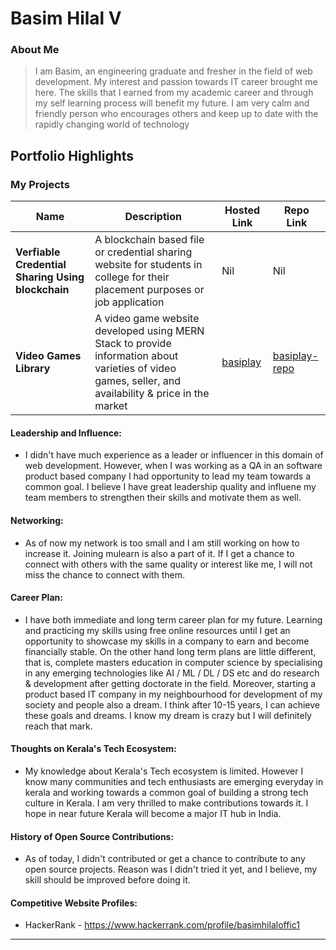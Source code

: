 # Basim Hilal V 

### About Me

> I am Basim, an engineering graduate and fresher in the field of web development. My interest and passion towards IT career brought me here. The skills that I earned from my academic career and through my self learning process will benefit my future. I am very calm and friendly person who encourages others and keep up to date with the rapidly changing world of technology

## Portfolio Highlights

### My Projects

| Name                | Description                                                               | Hosted Link                              | Repo Link                                                      |
|---------------------|---------------------------------------------------------------------------|------------------------------------------|----------------------------------------------------------------|
| **Verfiable Credential Sharing Using blockchain**  | A blockchain based file or credential sharing website for students in college for their placement purposes or job application                                            | Nil    | Nil             |
| **Video Games Library**  | A video game website developed using MERN Stack to provide information about varieties of video games, seller, and availability & price in the market                                              | [basiplay](https://basiplay-mern.onrender.com)    | [basiplay-repo](https://github.com/basimhilalv/MERN-PROJECT-03-Client)             |

#### Leadership and Influence:

- I didn't have much experience as a leader or influencer in this domain of web development. However, when I was working as a QA in an software product based company I had opportunity to lead my team towards a common goal. I believe I have great leadership quality and influene my team members to strengthen their skills and motivate them as well.

#### Networking:

- As of now my network is too small and I am still working on how to increase it. Joining mulearn is also a part of it. If I get a chance to connect with others with the same quality or interest like me, I will not miss the chance to connect with them.  

#### Career Plan:

- I have both immediate and long term career plan for my future. Learning and practicing my skills using free online resources until I get an opportunity to showcase my skills in a company to earn and become financially stable. On the other hand long term plans are little different, that is, complete masters education in computer science by specialising in any emerging technologies like AI / ML / DL / DS etc and do research & development after getting doctorate in the field. Moreover, starting a product based IT company in my neighbourhood for development of my society and people also a dream. I think after 10-15 years, I can achieve these goals and dreams. I know my dream is crazy but I will definitely reach that mark.

#### Thoughts on Kerala's Tech Ecosystem:

- My knowledge about Kerala's Tech ecosystem is limited. However I know many communities and tech enthusiasts are emerging everyday in kerala and working towards a common goal of building a strong tech culture in Kerala. I am very thrilled to make contributions towards it. I hope in near future Kerala will become a major IT hub in India.

#### History of Open Source Contributions:

- As of today, I didn't contributed or get a chance to contribute to any open source projects. Reason was I didn't tried it yet, and I believe, my skill should be improved before doing it. 


#### Competitive Website Profiles:

- HackerRank - https://www.hackerrank.com/profile/basimhilaloffic1


---
